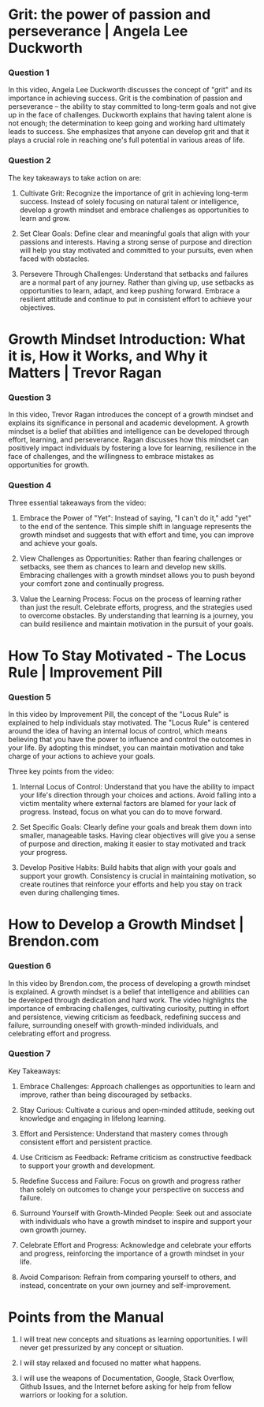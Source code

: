 # Grit: the power of passion and perseverance | Angela Lee Duckworth

### Question 1

In this video, Angela Lee Duckworth discusses the concept of "grit" and its importance in achieving success. Grit is the 
combination of passion and perseverance – the ability to stay committed to long-term goals and not give up in the face of 
challenges. Duckworth explains that having talent alone is not enough; the determination to keep going and working hard
ultimately leads to success. She emphasizes that anyone can develop grit and that it plays a crucial role in reaching one's 
full potential in various areas of life.

### Question 2

The key takeaways to take action on are:

1. Cultivate Grit: Recognize the importance of grit in achieving long-term success. Instead of solely focusing on natural talent 
or intelligence, develop a growth mindset and embrace challenges as opportunities to learn and grow.

2. Set Clear Goals: Define clear and meaningful goals that align with your passions and interests. Having a strong sense of 
purpose and direction will help you stay motivated and committed to your pursuits, even when faced with obstacles.

3. Persevere Through Challenges: Understand that setbacks and failures are a normal part of any journey. Rather than giving up, 
use setbacks as opportunities to learn, adapt, and keep pushing forward. Embrace a resilient attitude and continue to put in 
consistent effort to achieve your objectives.

# Growth Mindset Introduction: What it is, How it Works, and Why it Matters | Trevor Ragan

### Question 3

In this video, Trevor Ragan introduces the concept of a growth mindset and explains its significance in personal and academic 
development. A growth mindset is a belief that abilities and intelligence can be developed through effort, learning, and 
perseverance. Ragan discusses how this mindset can positively impact individuals by fostering a love for learning, resilience 
in the face of challenges, and the willingness to embrace mistakes as opportunities for growth.

### Question 4

Three essential takeaways from the video:

1. Embrace the Power of "Yet": Instead of saying, "I can't do it," add "yet" to the end of the sentence. This simple shift in 
language represents the growth mindset and suggests that with effort and time, you can improve and achieve your goals.

2. View Challenges as Opportunities: Rather than fearing challenges or setbacks, see them as chances to learn and develop new 
skills. Embracing challenges with a growth mindset allows you to push beyond your comfort zone and continually progress.

3. Value the Learning Process: Focus on the process of learning rather than just the result. Celebrate efforts, progress, and 
the strategies used to overcome obstacles. By understanding that learning is a journey, you can build resilience and maintain 
motivation in the pursuit of your goals.

# How To Stay Motivated - The Locus Rule | Improvement Pill

### Question 5

In this video by Improvement Pill, the concept of the "Locus Rule" is explained to help individuals stay motivated. The "Locus 
Rule" is centered around the idea of having an internal locus of control, which means believing that you have the power to 
influence and control the outcomes in your life. By adopting this mindset, you can maintain motivation and take charge of your 
actions to achieve your goals.

Three key points from the video:

1. Internal Locus of Control: Understand that you have the ability to impact your life's direction through your choices and 
actions. Avoid falling into a victim mentality where external factors are blamed for your lack of progress. Instead, focus 
on what you can do to move forward.

2. Set Specific Goals: Clearly define your goals and break them down into smaller, manageable tasks. Having clear objectives 
will give you a sense of purpose and direction, making it easier to stay motivated and track your progress.

3. Develop Positive Habits: Build habits that align with your goals and support your growth. Consistency is crucial in 
maintaining motivation, so create routines that reinforce your efforts and help you stay on track even during challenging 
times.

# How to Develop a Growth Mindset | Brendon.com

### Question 6

In this video by Brendon.com, the process of developing a growth mindset is explained. A growth mindset is a belief that 
intelligence and abilities can be developed through dedication and hard work. The video highlights the importance of embracing 
challenges, cultivating curiosity, putting in effort and persistence, viewing criticism as feedback, redefining success and 
failure, surrounding oneself with growth-minded individuals, and celebrating effort and progress.

### Question 7

Key Takeaways:

1. Embrace Challenges: Approach challenges as opportunities to learn and improve, rather than being discouraged by setbacks.

2. Stay Curious: Cultivate a curious and open-minded attitude, seeking out knowledge and engaging in lifelong learning.

3. Effort and Persistence: Understand that mastery comes through consistent effort and persistent practice.

4. Use Criticism as Feedback: Reframe criticism as constructive feedback to support your growth and development.

5. Redefine Success and Failure: Focus on growth and progress rather than solely on outcomes to change your perspective on
   success and failure.

6. Surround Yourself with Growth-Minded People: Seek out and associate with individuals who have a growth mindset to inspire
   and support your own growth journey.

7. Celebrate Effort and Progress: Acknowledge and celebrate your efforts and progress, reinforcing the importance of a growth
   mindset in your life.

8. Avoid Comparison: Refrain from comparing yourself to others, and instead, concentrate on your own journey and
   self-improvement.

# Points from the Manual

1. I will treat new concepts and situations as learning opportunities. I will never get pressurized by any concept or
   situation.
   
2. I will stay relaxed and focused no matter what happens.
   
3. I will use the weapons of Documentation, Google, Stack Overflow, Github Issues, and the Internet before asking for help
   from fellow warriors or looking for a solution.
